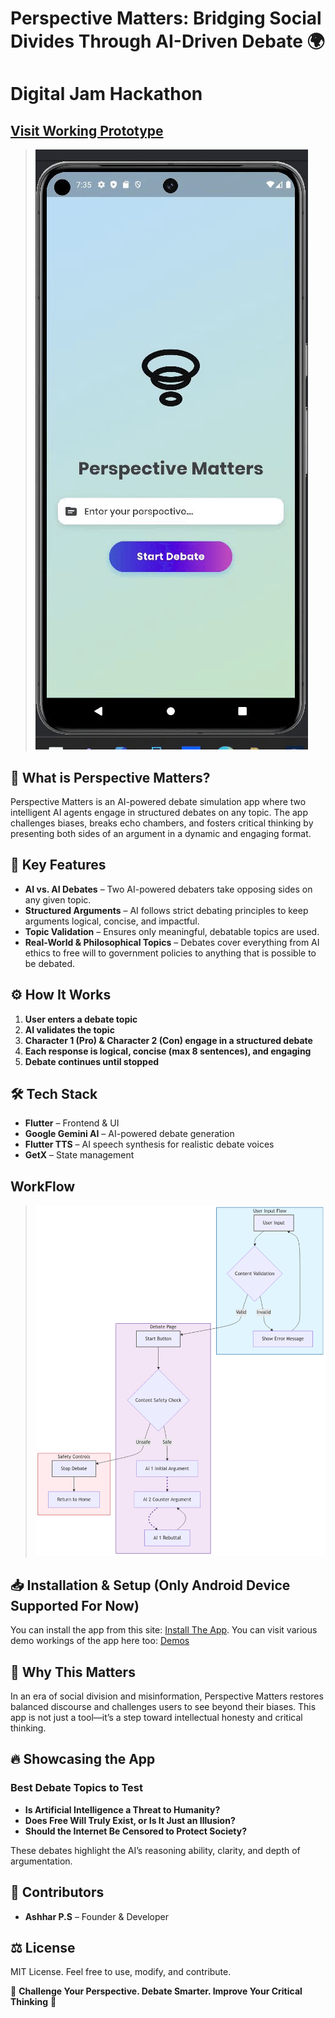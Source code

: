 # Perspective Matters: Bridging Social Divides Through AI-Driven Debate 🌍
# Digital Jam Hackathon

## [Visit Working Prototype](https://perspectivematters.streamlit.app/)

> ![Prototype](intro.gif)

## 📌 What is Perspective Matters?
Perspective Matters is an AI-powered debate simulation app where two intelligent AI agents engage in structured debates on any topic. The app challenges biases, breaks echo chambers, and fosters critical thinking by presenting both sides of an argument in a dynamic and engaging format.

## 🚀 Key Features
- **AI vs. AI Debates** – Two AI-powered debaters take opposing sides on any given topic.
- **Structured Arguments** – AI follows strict debating principles to keep arguments logical, concise, and impactful.
- **Topic Validation** – Ensures only meaningful, debatable topics are used.
- **Real-World & Philosophical Topics** – Debates cover everything from AI ethics to free will to government policies to anything that is possible to be debated.

## ⚙️ How It Works
1. **User enters a debate topic**
2. **AI validates the topic**
3. **Character 1 (Pro) & Character 2 (Con) engage in a structured debate**
4. **Each response is logical, concise (max 8 sentences), and engaging**
5. **Debate continues until stopped**

## 🛠 Tech Stack
- **Flutter** – Frontend & UI
- **Google Gemini AI** – AI-powered debate generation
- **Flutter TTS** – AI speech synthesis for realistic debate voices
- **GetX** – State management

## WorkFlow
> ![WorkFlow](flowgraph.png)

## 📥 Installation & Setup (Only Android Device Supported For Now)
You can install the app from this site: [Install The App](https://perspectivematters.streamlit.app/).
You can visit various demo workings of the app here too: [Demos](https://perspectivematters.streamlit.app/)

## 🎯 Why This Matters
In an era of social division and misinformation, Perspective Matters restores balanced discourse and challenges users to see beyond their biases. This app is not just a tool—it’s a step toward intellectual honesty and critical thinking.

## 🔥 Showcasing the App
### Best Debate Topics to Test
- **Is Artificial Intelligence a Threat to Humanity?**
- **Does Free Will Truly Exist, or Is It Just an Illusion?**
- **Should the Internet Be Censored to Protect Society?**

These debates highlight the AI’s reasoning ability, clarity, and depth of argumentation.

## 🤝 Contributors
- **Ashhar P.S** – Founder & Developer  

## ⚖️ License
MIT License. Feel free to use, modify, and contribute.

🚀 **Challenge Your Perspective. Debate Smarter. Improve Your Critical Thinking** 🚀
